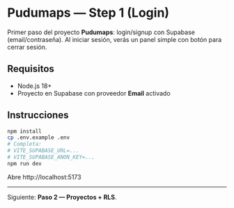 # Pudumaps — Step 1 (Login)

Primer paso del proyecto **Pudumaps**: login/signup con Supabase (email/contraseña).
Al iniciar sesión, verás un panel simple con botón para cerrar sesión.

## Requisitos
- Node.js 18+
- Proyecto en Supabase con proveedor **Email** activado

## Instrucciones
```bash
npm install
cp .env.example .env
# Completa:
# VITE_SUPABASE_URL=...
# VITE_SUPABASE_ANON_KEY=...
npm run dev
```

Abre http://localhost:5173

---
Siguiente: **Paso 2 — Proyectos + RLS**.
